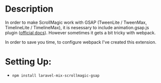 # Description
In order to make ScrollMagic work with GSAP (TweenLite / TweenMax, TimelineLite / TimelineMax),
it is nesessary to include animation.gsap.js plugin ([official docs](http://scrollmagic.io/docs/animation.GSAP.html)).
However sometimes it gets a bit tricky with webpack.

In order to save you time, to configure webpack I've created this extension.

# Setting Up:
* ```npm install laravel-mix-scrollmagic-gsap```

